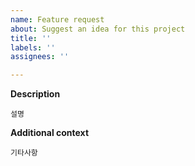 ```yaml
---
name: Feature request
about: Suggest an idea for this project
title: ''
labels: ''
assignees: ''

---
```


**Description**
```
설명
```
**Additional context**
```
기타사항
```
